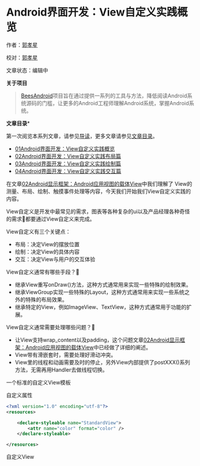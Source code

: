 # Android界面开发：View自定义实践概览

作者：[郭孝星](https://github.com/guoxiaoxing)

校对：[郭孝星](https://github.com/guoxiaoxing)

文章状态：编辑中

**关于项目**

> [BeesAndroid](https://github.com/BeesAndroid/BeesAndroid)项目旨在通过提供一系列的工具与方法，降低阅读Android系统源码的门槛，让更多的Android工程师理解Android系统，掌握Android系统。

**文章目录***

第一次阅览本系列文章，请参见[导读](https://github.com/BeesAndroid/BeesAndroid/blob/master/doc/导读.md)，更多文章请参见[文章目录](https://github.com/BeesAndroid/BeesAndroid/blob/master/README.md)。

- [01Android界面开发：View自定义实践概览](https://github.com/BeesAndroid/BeesAndroid/blob/master/doc/Android应用开发实践篇/Android界面开发/01Android界面开发：View自定义实践概览.md)
- [02Android界面开发：View自定义实践布局篇](https://github.com/BeesAndroid/BeesAndroid/blob/master/doc/Android应用开发实践篇/Android界面开发/02Android界面开发：View自定义实践布局篇.md)
- [03Android界面开发：View自定义实践绘制篇](https://github.com/BeesAndroid/BeesAndroid/blob/master/doc/Android应用开发实践篇/Android界面开发/03Android界面开发：View自定义实践绘制篇.md)
- [04Android界面开发：View自定义实践交互篇](https://github.com/BeesAndroid/BeesAndroid/blob/master/doc/Android应用开发实践篇/Android界面开发/04Android界面开发：View自定义实践交互篇.md)

在文章[02Android显示框架：Android应用视图的载体View](https://github.com/BeesAndroid/BeesAndroid/blob/master/doc/Android系统应用框架篇/Android显示框架/02Android显示框架：Android应用视图载体View.md)中我们理解了
View的测量、布局、绘制、触摸事件处理等内容，今天我们开始我们View自定义实践的内容。

View自定义是开发中最常见的需求，图表等各种复杂的ui以及产品经理各种奇怪的需求😤都要通过View自定义来完成。

View自定义有三个关键点：

- 布局：决定View的摆放位置
- 绘制：决定View的具体内容
- 交互：决定View与用户的交互体验

View自定义通常有哪些手段？🤔

- 继承View重写onDraw()方法，这种方式通常用来实现一些特殊的绘制效果。
- 继承ViewGroup实现一些特殊的Layout，这种方式通常用来实现一些系统之外的特殊的布局效果。
- 继承特定的View，例如ImageView、TextView，这种方式通常用于功能的扩展。

View自定义通常需要处理哪些问题？🤔

- 让View支持wrap_content以及padding，这个问题文章[02Android显示框架：Android应用视图的载体View](https://github.com/BeesAndroid/BeesAndroid/blob/master/doc/Android系统应用框架篇/Android显示框架/02Android显示框架：Android应用视图载体View.md)中已经做了详细的阐述。
- View带有滑嵌套时，需要处理好滑动冲突。
- View里的线程和动画需要及时的停止，另外View内部提供了postXXX()系列方法，无需再用Handler去做线程切换。

一个标准的自定义View模板

自定义属性

```xml
<?xml version="1.0" encoding="utf-8"?>
<resources>

    <declare-styleable name="StandardView">
        <attr name="color" format="color" />
    </declare-styleable>

</resources>
```

自定义View


```java

```

